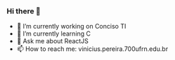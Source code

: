 ### Hi there 👋

- 🔭 I’m currently working on Conciso TI
- 🌱 I’m currently learning C
- 💬 Ask me about ReactJS
- 📫 How to reach me: vinicius.pereira.700ufrn.edu.br
